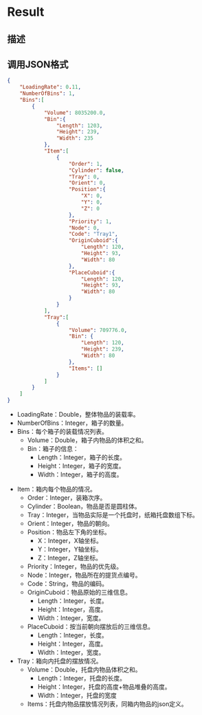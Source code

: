 # Result

## 描述

## 调用JSON格式

```json
{
	"LoadingRate": 0.11,
	"NumberOfBins": 1,
	"Bins":[
		{
			"Volume": 8035200.0,
			"Bin":{
				"Length": 1203,
				"Height": 239,
				"Width": 235
			},
			"Item":[
				{
					"Order": 1,
					"Cylinder": false,
					"Tray": 0,
					"Orient": 0,
					"Position":{
						"X": 0,
						"Y": 0,
						"Z": 0
					},
					"Priority": 1,
					"Node": 0,
					"Code": "Tray1",
					"OriginCuboid":{
						"Length": 120,
						"Height": 93,
						"Width": 80
					},
					"PlaceCuboid":{
						"Length": 120,
						"Height": 93,
						"Width": 80
					}
				}
			],
			"Tray":[
				{
					"Volume": 709776.0,
					"Bin": {
						"Length": 120,
						"Height": 239,
						"Width": 80
					},
					"Items": []
				}
			]
		}
	]
}
```
* LoadingRate：Double，整体物品的装载率。
* NumberOfBins：Integer，箱子的数量。
* Bins：每个箱子的装载情况列表。
  + Volume：Double，箱子内物品的体积之和。
  + Bin：箱子的信息：
    - Length：Integer，箱子的长度。
	- Height：Integer，箱子的宽度。
	- Width：Integer，箱子的高度。
 + Item：箱内每个物品的情况。
 	- Order：Integer，装箱次序。
	- Cylinder：Boolean，物品是否是圆柱体。
	- Tray：Integer，当物品实际是一个托盘时，纸箱托盘数组下标。
	- Orient：Integer，物品的朝向。
	- Position：物品左下角的坐标。
		+ X：Integer，X轴坐标。
		+ Y：Integer，Y轴坐标。
		+ Z：Integer，Z轴坐标。
	- Priority：Integer，物品的优先级。
	- Node：Integer，物品所在的提货点编号。
	- Code：String，物品的编码。
	- OriginCuboid：物品原始的三维信息。
		+ Length：Integer，长度。
		+ Height：Integer，高度。
		+ Width：Integer，宽度。
	- PlaceCuboid：按当前朝向摆放后的三维信息。
		+ Length：Integer，长度。
		+ Height：Integer，高度。
		+ Width：Integer，宽度。
 + Tray：箱向内托盘的摆放情况。
	 - Volume：Double，托盘内物品体积之和。
		 + Length：Integer，托盘的长度。
		 + Height：Integer，托盘的高度+物品堆叠的高度。
		 + Width：Integer，托盘的宽度
	 - Items：托盘内物品摆放情况列表，同箱内物品的json定义。
